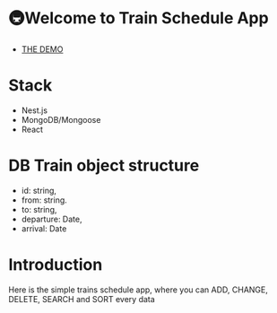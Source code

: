 # 🚇Welcome to Train Schedule App
- [THE DEMO](https://kir8mir.github.io/train-schedule/)

# Stack
- Nest.js
- MongoDB/Mongoose
- React

# DB Train object structure
  - id: string,
  - from: string.
  - to: string,
  - departure: Date,
  - arrival: Date

# Introduction
Here is the simple trains schedule app, where you can ADD, CHANGE, DELETE, SEARCH and SORT every data 
